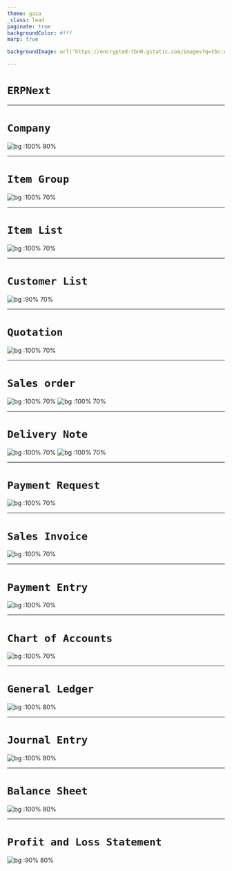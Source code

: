 ```yaml
---
theme: gaia
_class: lead
paginate: true
backgroundColor: #fff
marp: true

backgroundImage: url('https://encrypted-tbn0.gstatic.com/images?q=tbn:ANd9GcSKFcfc3lLfpbn8A5tdeEJ1htvfSaduvEn1Lg&usqp=CAU')

---
```

# ```ERPNext```

---

# ```Company```

![bg :100% 90%](images/Company.png)

---

# ```Item Group```
![bg :100% 70%](images/ItemGroup.png)

---
# ```Item List```
![bg :100% 70%](images/ItemList.png)

---
# ```Customer List```
![bg :90% 70%](images/CustomerList.png)

----
# ```Quotation```
![bg :100% 70%](images/Quotation.jpg)

----
# ```Sales order```
![bg :100% 70%](images/Sales_Order1.jpg)
![bg :100% 70%](images/Sales_Order2.jpg)

---

# ```Delivery Note```
![bg :100% 70%](images/Delivery_Note1.jpg)
![bg :100% 70%](images/Delivery_Note2.jpg)

----
# ```Payment Request```
![bg :100% 70%](images/Payment_Request.jpg)

----
# ```Sales Invoice```
![bg :100% 70%](images/Sales_Invoice.jpg)

----
# ```Payment Entry```
![bg :100% 70%](images/Payment_Entry.jpg)

----
# ```Chart of Accounts```
![bg :100% 70%](images/ChartOfAccounts.png)

----
# ```General Ledger```

![bg :100% 80%](images/GeneralLedger.png)

---
# ```Journal Entry```

![bg :100% 80%](images/JournalEntry.png)

---
# ```Balance Sheet```
![bg :100% 80%](images/BalanceSheet.png)

------

# ```Profit and Loss Statement```

![bg :90% 80%](images/ProfitAndLoss.png)
<!--

https://external-content.duckduckgo.com/iu/?u=https%3A%2F%2Ftse4.mm.bing.net%2Fth%3Fid%3DOIP.mYmv9Fjh8mJGHh5mvocmNQHaFj%26pid%3DApi&f=1

-->

